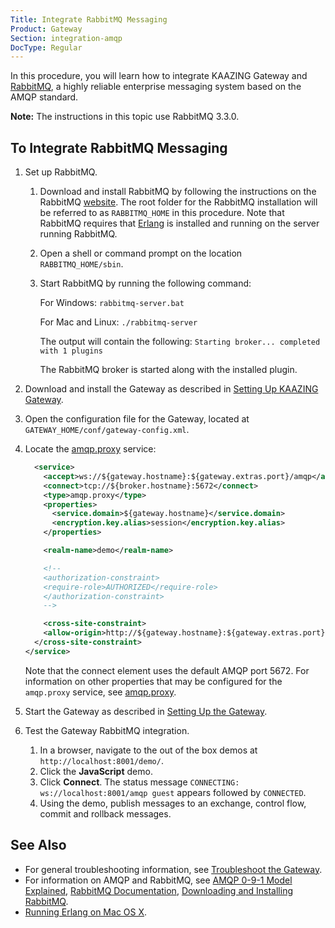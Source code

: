 ```yaml
---
Title: Integrate RabbitMQ Messaging
Product: Gateway
Section: integration-amqp
DocType: Regular
---
```


In this procedure, you will learn how to integrate KAAZING Gateway and [RabbitMQ](https://www.rabbitmq.com/), a highly reliable enterprise messaging system based on the AMQP standard.

**Note:** The instructions in this topic use RabbitMQ 3.3.0.

To Integrate RabbitMQ Messaging
-------------------------------

1.  Set up RabbitMQ.
    1.  Download and install RabbitMQ by following the instructions on the RabbitMQ [website](http://www.rabbitmq.com/download.html). The root folder for the RabbitMQ installation will be referred to as `RABBITMQ_HOME` in this procedure. Note that RabbitMQ requires that [Erlang](http://www.erlang.org/download.html "Erlang Programming Language OTP 17.0") is installed and running on the server running RabbitMQ.
    2.  Open a shell or command prompt on the location `RABBITMQ_HOME/sbin`.
    3.  Start RabbitMQ by running the following command:

        For Windows:
         `rabbitmq-server.bat`

        For Mac and Linux:
         `./rabbitmq-server`

        The output will contain the following:
         `Starting broker... completed with 1 plugins`

        The RabbitMQ broker is started along with the installed plugin.

2.  Download and install the Gateway as described in [Setting Up KAAZING Gateway](../about/setup-guide.md).
3.  Open the configuration file for the Gateway, located at `GATEWAY_HOME/conf/gateway-config.xml`.
4.  Locate the [amqp.proxy](../admin-reference/r_configure_gateway_service.md#proxy-amqpproxy-and-jmsproxy) service:


    ``` xml
      <service>
        <accept>ws://${gateway.hostname}:${gateway.extras.port}/amqp</accept>
        <connect>tcp://${broker.hostname}:5672</connect>
        <type>amqp.proxy</type>
        <properties>
          <service.domain>${gateway.hostname}</service.domain>
          <encryption.key.alias>session</encryption.key.alias>
        </properties>

        <realm-name>demo</realm-name>

        <!--
        <authorization-constraint>
        <require-role>AUTHORIZED</require-role>
        </authorization-constraint>
        -->

        <cross-site-constraint>
        <allow-origin>http://${gateway.hostname}:${gateway.extras.port}</allow-origin>
      </cross-site-constraint>
    </service>
    ```

    Note that the connect element uses the default AMQP port 5672. For information on other properties that may be configured for the `amqp.proxy` service, see [amqp.proxy](../admin-reference/r_configure_gateway_service.md#proxy-amqpproxy-and-jmsproxy).

5.  Start the Gateway as described in [Setting Up the Gateway](../about/setup-guide.md).
6.  Test the Gateway RabbitMQ integration.

    1.  In a browser, navigate to the out of the box demos at `http://localhost:8001/demo/`.
    2.  Click the **JavaScript** demo.
    3.  Click **Connect**.
         The status message `CONNECTING: ws://localhost:8001/amqp guest` appears followed by `CONNECTED`.
    4.  Using the demo, publish messages to an exchange, control flow, commit and rollback messages.

See Also
--------

-   For general troubleshooting information, see [Troubleshoot the Gateway](../troubleshooting/o_troubleshoot.md).
-   For information on AMQP and RabbitMQ, see [AMQP 0-9-1 Model Explained](https://www.rabbitmq.com/tutorials/amqp-concepts.html), [RabbitMQ Documentation](https://www.rabbitmq.com/documentation.html), [Downloading and Installing RabbitMQ](https://www.rabbitmq.com/download.html).
-   [Running Erlang on Mac OS X](http://rudamoura.com/erlang-on-mac.html "Running Erlang/OTP on Mac OS X").
